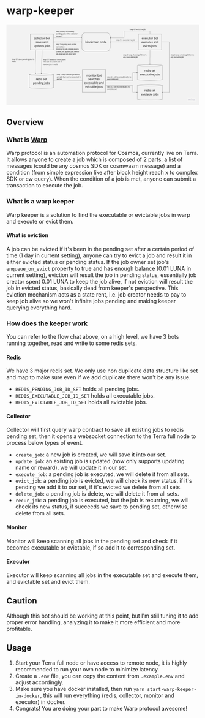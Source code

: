 # warp-keeper

![warp flow chart](warp_flow_chart.jpg)

## Overview

### What is [Warp](https://warp.money/)

Warp protocol is an automation protocol for Cosmos, currently live on Terra. It allows anyone to create a job which is composed of 2 parts: a list of messages (could be any cosmos SDK or cosmwasm message) and a condition (from simple expression like after block height reach x to complex SDK or cw query). When the condition of a job is met, anyone can submit a transaction to execute the job.

### What is a warp keeper

Warp keeper is a solution to find the executable or evictable jobs in warp and execute or evict them.

#### What is eviction

A job can be evicted if it's been in the pending set after a certain period of time (1 day in current setting), anyone can try to evict a job and result it in either evicted status or pending status. If the job owner set job's `enqueue_on_evict` property to true and has enough balance (0.01 LUNA in current setting), eviction will result the job in pending status, essentially job creator spent 0.01 LUNA to keep the job alive, if not eviction will result the job in evicted status, basically dead from keeper's perspective. This eviction mechanism acts as a state rent, i.e. job creator needs to pay to keep job alive so we won't infinite jobs pending and making keeper querying everything hard.

### How does the keeper work

You can refer to the flow chat above, on a high level, we have 3 bots running together, read and write to some redis sets.

#### Redis

We have 3 major redis set. We only use non duplicate data structure like set and map to make sure even if we add duplicate there won't be any issue.

- `REDIS_PENDING_JOB_ID_SET` holds all pending jobs.
- `REDIS_EXECUTABLE_JOB_ID_SET` holds all executable jobs.
- `REDIS_EVICTABLE_JOB_ID_SET` holds all evictable jobs.

#### Collector

Collector will first query warp contract to save all existing jobs to redis pending set, then it opens a websocket connection to the Terra full node to process below types of event.

- `create_job`: a new job is created, we will save it into our set.
- `update_job`: an existing job is updated (now only supports updating name or reward), we will update it in our set.
- `execute_job`: a pending job is executed, we will delete it from all sets.
- `evict_job`: a pending job is evicted, we will check its new status, if it's pending we add it to our set, if it's evicted we delete from all sets.
- `delete_job`: a pending job is delete, we will delete it from all sets.
- `recur_job`: a pending job is executed, but the job is recurring, we will check its new status, if succeeds we save to pending set, otherwise delete from all sets.

#### Monitor

Monitor will keep scanning all jobs in the pending set and check if it becomes executable or evictable, if so add it to corresponding set.

#### Executor

Executor will keep scanning all jobs in the executable set and execute them, and evictable set and evict them.

## Caution

Although this bot should be working at this point, but I'm still tuning it to add proper error handling, analyzing it to make it more efficient and more profitable.

## Usage

1. Start your Terra full node or have access to remote node, it is highly recommended to run your own node to minimize latency.
2. Create a `.env` file, you can copy the content from `.example.env` and adjust accordingly.
3. Make sure you have docker installed, then run `yarn start-warp-keeper-in-docker`, this will run everything (redis, collector, monitor and executor) in docker.
4. Congrats! You are doing your part to make Warp protocol awesome!
